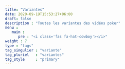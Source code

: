 ```yaml
---
title: "Variantes"
date: 2020-09-19T15:53:27+06:00
draft: false
description : "Toutes les variantes des vidéos poker"
menu :
   main :
      pre : "<i class='fas fa-hat-cowboy'></i>"
weight : 7
type : "tags"
tag_singulier : "variante"
tag_pluriel   : "variantes"
tag_style     : "primary"
---
```

